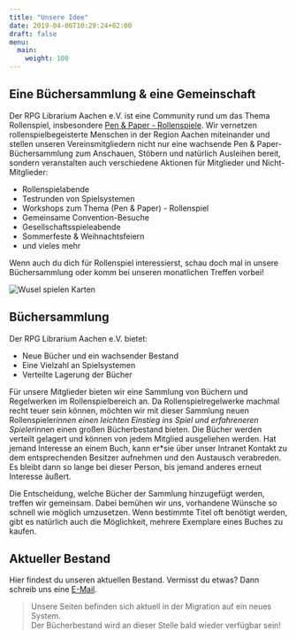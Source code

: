 ```yaml
---
title: "Unsere Idee"
date: 2019-04-06T10:29:24+02:00
draft: false
menu:
  main:
    weight: 100
---
```


## Eine Büchersammlung & eine Gemeinschaft
Der RPG Librarium Aachen e.V. ist eine Community rund um das Thema Rollenspiel, insbesondere [Pen & Paper - Rollenspiele](https://de.wikipedia.org/wiki/Pen-%26-Paper-Rollenspiel). Wir vernetzen rollenspielbegeisterte Menschen in der Region Aachen miteinander und stellen unseren Vereinsmitgliedern nicht nur eine wachsende Pen & Paper-Büchersammlung zum Anschauen, Stöbern und natürlich Ausleihen bereit, sondern veranstalten auch verschiedene Aktionen für Mitglieder und Nicht-Mitglieder:

* Rollenspielabende
* Testrunden von Spielsystemen
* Workshops zum Thema (Pen & Paper) - Rollenspiel
* Gemeinsame Convention-Besuche
* Gesellschaftsspieleabende
* Sommerfeste & Weihnachtsfeiern
* und vieles mehr

Wenn auch du dich für Rollenspiel interessierst, schau doch mal in unsere Büchersammlung oder komm bei unseren monatlichen Treffen vorbei!

![Wusel spielen Karten](/img/wusel-spielen-karten.svg)

## Büchersammlung
Der RPG Librarium Aachen e.V. bietet:

* Neue Bücher und ein wachsender Bestand
* Eine Vielzahl an Spielsystemen
* Verteilte Lagerung der Bücher

Für unsere Mitglieder bieten wir eine Sammlung von Büchern und Regelwerken im Rollenspielbereich an. Da Rollenspielregelwerke machmal recht teuer sein können, möchten wir mit dieser Sammlung neuen Rollenspieler*innen einen leichten Einstieg ins Spiel und erfahreneren Spieler*innen einen großen Bücherbestand bieten. Die Bücher werden verteilt gelagert und können von jedem Mitglied ausgeliehen werden. Hat jemand Interesse an einem Buch, kann er*sie über unser Intranet Kontakt zu dem entsprechenden Besitzer aufnehmen und den Austausch verabreden. Es bleibt dann so lange bei dieser Person, bis jemand anderes erneut Interesse äußert.

Die Entscheidung, welche Bücher der Sammlung hinzugefügt werden, treffen wir gemeinsam. Dabei bemühen wir uns, vorhandene Wünsche so schnell wie möglich umzusetzen. Wenn bestimmte Titel oft benötigt werden, gibt es natürlich auch die Möglichkeit, mehrere Exemplare eines Buches zu kaufen.

## Aktueller Bestand
Hier findest du unseren aktuellen Bestand. Vermisst du etwas? Dann schreib uns eine [E-Mail](mailto://kontakt@rpg-librarium.de).

> Unsere Seiten befinden sich aktuell in der Migration auf ein neues System.  
> Der Bücherbestand wird an dieser Stelle bald wieder verfügbar sein!

<!--{trackerfilter filters="16/t:18/d" displayList="y" line="y" noflipflop="y" trackerId="3" fields="18:16" showlinks="r" max="-1"}
-->
